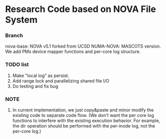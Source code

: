 # Research Code based on NOVA File System

### Branch
nova-base: NOVA v5.1 forked from UCSD
NUMA-NOVA: MASCOTS version. We add PMs device mapper functions and per-core log structure.

### TODO list
1. Make "local log" as persist.
2. Add range lock and parallelizing shared file I/O
3. Do testing and fix bug

### NOTE
1. In current implementation, we just copy&paste and minor modify the existing code to separate code flow. (We don't want the per core log functions to interfere with the existing execution behavior. For example, the dir operation should be performed with the per-inode log, not the per-core log.)
